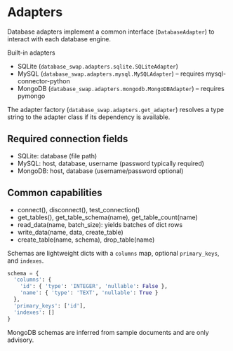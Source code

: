 # Adapters

Database adapters implement a common interface (`DatabaseAdapter`) to interact with each database engine.

Built-in adapters

- SQLite (`database_swap.adapters.sqlite.SQLiteAdapter`)
- MySQL (`database_swap.adapters.mysql.MySQLAdapter`) – requires mysql-connector-python
- MongoDB (`database_swap.adapters.mongodb.MongoDBAdapter`) – requires pymongo

The adapter factory (`database_swap.adapters.get_adapter`) resolves a type string to the adapter class if its dependency is available.

## Required connection fields

- SQLite: database (file path)
- MySQL: host, database, username (password typically required)
- MongoDB: host, database (username/password optional)

## Common capabilities

- connect(), disconnect(), test_connection()
- get_tables(), get_table_schema(name), get_table_count(name)
- read_data(name, batch_size): yields batches of dict rows
- write_data(name, data, create_table)
- create_table(name, schema), drop_table(name)

Schemas are lightweight dicts with a `columns` map, optional `primary_keys`, and `indexes`.

```python
schema = {
  'columns': {
    'id': { 'type': 'INTEGER', 'nullable': False },
    'name': { 'type': 'TEXT', 'nullable': True }
  },
  'primary_keys': ['id'],
  'indexes': []
}
```

MongoDB schemas are inferred from sample documents and are only advisory.
